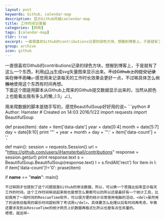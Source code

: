 ```yaml
---
layout: post
keywords: Github, calendar-map
description: 显示Github风格canlendar-map
title: 工作时间记录器
categories: [网络]
tags: [calendar-map]
tldr: true
excerpt: 一直很喜欢Github的contributions记录的绿色方块，想搬到博客上，于是就有了这么一个东西，利用<a href="http://d3js.org/">d3.js</a>生成svg矢量图来显示出来。<del>不过Github上的提交记录实在惨不忍睹，</del>不过感觉用来记录每天的工作时长效果会更好一点，不过嘛具体怎么利用这个东西有时间再想。
group: archive
icon: github
---
```


一直很喜欢Github的contributions记录的绿色方块，想搬到博客上，于是就有了这么一个东西，利用<a href="http://d3js.org/">d3.js</a>生成svg矢量图来显示出来。<del>不过Github上的提交记录实在惨不忍睹，</del>感觉用来记录每天的工作时长效果会更好一点，不过嘛具体怎么<del>优雅地</del>使用这个东西有时间再想。  
下面这个图是用脚本从Github上爬来的Github提交数据显示出来的，当然从颜色上也能看出我有多么的懒\_(:3」∠)\_
<script src="http://cdn.bootcss.com/d3/3.5.14/d3.min.js"></script>
  <style>
  .day {
    stroke: #fff;
  }
  .month {
    fill: none;
    stroke: #000;
    stroke-width: 2px;
  }
  </style>
<div class="calendar-map"></div>
<script type="text/javascript" src="/js/calendarmap.js"></script>
用来爬数据的脚本是随手写的，感觉BeautifulSoup好好用的说~
```python
# Author: Hamster<ihamsterball@gmail.com>
# Created on 14:03 2016/1/22
import requests
import BeautifulSoup

def prase(item):
    date = item['data-date']
    year = date[0:4]
    month = date[5:7]
    day = date[8:10]
    print '\"' + year + month + day + '\":' + item['data-count'] + ','

def main():
    session = requests.Session()
    url = "https://github.com/users/iHamsterball/contributions"
    response = session.get(url)
    print response.text
    s = BeautifulSoup.BeautifulSoup(response.text)
    l = s.findAll('rect')
    for item in l:
        if item['data-count']!='0':
            prase(item)

if __name__ == "__main__":
    main()
```
不过嘛刚才也提到了这个问题就是Github的惨淡数据，所以，可以换一个思路比如来显示每天工作的时间。这个工作时间嘛说起来倒也是想怎么算都可以的所以还是最好有一个统计工具，比如我用了一段时间的RescueTime软件，可以很方便的统计日常使用电脑的活动，<del>虽然用了的话依旧每周的娱乐时间超标除了考试周</del>。具体要怎么处理以后有时间再考虑，毕竟还要涉及到从RescueTime的统计网页上扒数据再格式化所以也是有点任务量的。  
嗯嗯，就这样~
